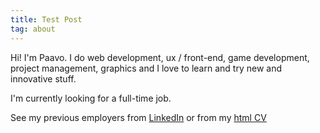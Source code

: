 ```yaml
---
title: Test Post
tag: about
---
```


Hi! I'm Paavo. I do web development, ux / front-end, game development, project management, graphics and I love to learn and try new and innovative stuff.

I'm currently looking for a full-time job.

See my previous employers from [LinkedIn](https://www.linkedin.com/in/paavonelimarkka) or from my [html CV](./cv)